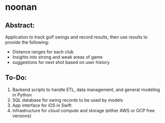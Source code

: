 # noonan

## Abstract:
Application to track golf swings and record results, then use results to provide the following:
- Distance ranges for each club
- Insights into strong and weak areas of game
- suggestions for next shot based on user history

## To-Do:

1. Backend scripts to handle ETL, data management, and general modeling in Python
2. SQL database for swing records to be used by models
3. App interface for iOS in Swift
4. Infrastructure for cloud compute and storage (either AWS or GCP free versions)

 
